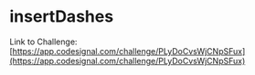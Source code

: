 # insertDashes

Link to Challenge: [https://app.codesignal.com/challenge/PLyDoCvsWjCNpSFux](https://app.codesignal.com/challenge/PLyDoCvsWjCNpSFux)